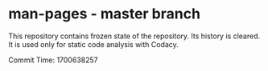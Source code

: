# man-pages - master branch

This repository contains frozen state of the repository.
Its history is cleared. It is used only for static code
analysis with Codacy.

Commit Time: 1700638257